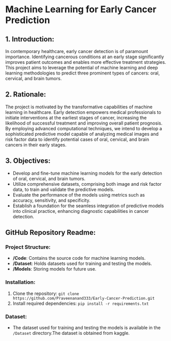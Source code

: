 # Machine Learning for Early Cancer Prediction



## 1. Introduction: 
In contemporary healthcare, early cancer detection is of paramount importance. Identifying cancerous conditions at an early stage significantly improves patient outcomes and enables more effective treatment strategies. This project aims to leverage the potential of machine learning and deep learning methodologies to predict three prominent types of cancers: oral, cervical, and brain tumors.

## 2. Rationale:
The project is motivated by the transformative capabilities of machine learning in healthcare. Early detection empowers medical professionals to initiate interventions at the earliest stages of cancer, increasing the likelihood of successful treatment and improving overall patient prognosis. By employing advanced computational techniques, we intend to develop a sophisticated predictive model capable of analyzing medical images and risk factor data to identify potential cases of oral, cervical, and brain cancers in their early stages.

## 3. Objectives:
- Develop and fine-tune machine learning models for the early detection of oral, cervical, and brain tumors.
- Utilize comprehensive datasets, comprising both image and risk factor data, to train and validate the predictive models.
- Evaluate the performance of the models using metrics such as accuracy, sensitivity, and specificity.
- Establish a foundation for the seamless integration of predictive models into clinical practice, enhancing diagnostic capabilities in cancer detection.

## GitHub Repository Readme:

### Project Structure:
- **/Code**: Contains the source code for machine learning models.
- **/Dataset**: Holds datasets used for training and testing the models.
- **/Models**: Storing models for future use.

### Installation:
1. Clone the repository: `git clone https://github.com/Praveenanand333/Early-Cancer-Prediction.git`
2. Install required dependencies: `pip install -r requirements.txt`

### Dataset:
- The dataset used for training and testing the models is available in the `/Dataset` directory.The dataset is obtained from kaggle.





